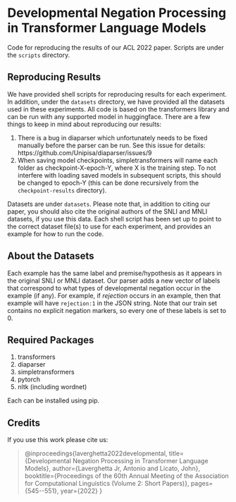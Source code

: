 # Developmental Negation Processing in Transformer Language Models
Code for reproducing the results of our ACL 2022 paper. Scripts are under the <code>scripts</code> directory.

## Reproducing Results
We have provided shell scripts for reproducing results for each experiment. In addition, under the <code>datasets</code> directory, we have provided all the datasets used in these experiments. All code is based on the transformers library and can be run with any supported model in huggingface. There are a few things to keep in mind about reproducing our results:

<ol>
  <li>There is a bug in diaparser which unfortunately needs to be fixed manually before the parser can be run. See this issue for details: https://github.com/Unipisa/diaparser/issues/9</li>
  <li>When saving model checkpoints, simpletransformers will name each folder as checkpoint-X-epoch-Y, where X is the training step. To not interfere with loading saved models in subsequent scripts, this should be changed to epoch-Y (this can be done recursively from the <code>checkpoint-results</code> directory).</li>
</ol>

Datasets are under <code>datasets</code>. Please note that, in addition to citing our paper, you should also cite the original authors of the SNLI and MNLI datasets, if you use this data. Each shell script has been set up to point to the correct dataset file(s) to use for each experiment, and provides an example for how to run the code.

## About the Datasets
Each example has the same label and premise/hypothesis as it appears in the original SNLI or MNLI dataset. Our parser adds a new vector of labels that correspond to what types of developmental negation occur in the example (if any). For example, if <i>rejection</i> occurs in an example, then that example will have <code>rejection:1</code> in the JSON string. Note that our train set contains no explicit negation markers, so every one of these labels is set to 0.


## Required Packages
1. transformers
2. diaparser
3. simpletransformers
4. pytorch
5. nltk (including wordnet)

Each can be installed using pip.

## Credits
If you use this work please cite us:

>@inproceedings{laverghetta2022developmental,
  title={Developmental Negation Processing in Transformer Language Models},
  author={Laverghetta Jr, Antonio and Licato, John},
  booktitle={Proceedings of the 60th Annual Meeting of the Association for Computational Linguistics (Volume 2: Short Papers)},
  pages={545--551},
  year={2022}
}
